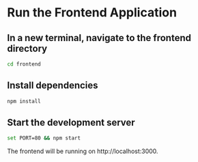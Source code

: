 # Run the Frontend Application
## In a new terminal, navigate to the frontend directory
```bash
cd frontend
```
## Install dependencies
```bash
npm install
```
## Start the development server
```bash
set PORT=80 && npm start
```
The frontend will be running on http://localhost:3000.
